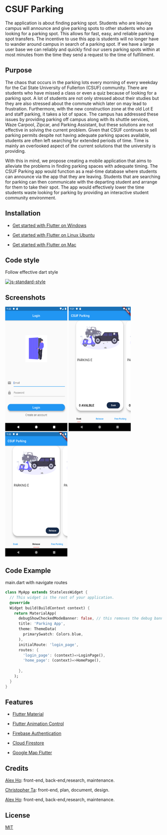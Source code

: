 # CSUF Parking 

The application is about finding parking spot. Students who are leaving campus will announce and give parking spots to other students who are looking for a parking spot. This allows for fast, easy, and reliable parking spot transfers. The incentive to use this app is students will no longer have to wander around campus in search of a parking spot. If we have a large user base we can reliably and quickly find our users parking spots within at most minutes from the time they send a request to the time of fulfillment.

## Purpose

The chaos that occurs in the parking lots every morning of every weekday for the Cal State University of Fullerton (CSUF) community. There are students who have missed a class or even a quiz because of looking for a parking spot. A lot of students are not only stressed about their studies but they are also stressed about the commute which later on may lead to frustration. Furthermore, with the new construction zone at the old Lot E and staff parking, it takes a lot of space. The campus has addressed these issues by providing parking off campus along with its shuttle services, Waze Carpool, Zipcar, and Parking Assistant, but these solutions are not effective in solving the current problem. Given that CSUF continues to sell parking permits despite not having adequate parking spaces available, students are often left searching for extended periods of time. Time is mainly an overlooked aspect of the current solutions that the university is providing. 

With this in mind, we propose creating a mobile application that aims to alleviate the problems in finding parking spaces with adequate timing. The CSUF Parking app would function as a real-time database where students can announce via the app that they are leaving. Students that are searching for parking can then communicate with the departing student and arrange for them to take their spot. The app would effectively lower the time students waste looking for parking by providing an interactive student community environment. 


## Installation

- [Get started with Flutter on Windows](https://medium.com/@psyanite/get-started-with-flutter-on-windows-3d3fbb8b221a)

- [Get started with Flutter on Linux Ubuntu](https://link.medium.com/wnUcqyGaUZ)

- [Get started with Flutter on Mac](https://medium.com/@sethladd/installing-flutter-on-a-mac-13a26340f80a)


## Code style

Follow effective dart style

[![js-standard-style](https://img.shields.io/badge/code%20style-standard-brightgreen.svg?style=flat)](https://dart.dev/guides/language/effective-dart/style)

## Screenshots

<img src="screenshots/Screenshot_1.png" width="200" height="400" />

<img src="screenshots/Screenshot_2.png" width="200" height="400" />

<img src="screenshots/Screenshot_3.png" width="200" height="400" />


## Code Example

main.dart with navigate routes

```dart
class MyApp extends StatelessWidget {
  // This widget is the root of your application.
  @override
  Widget build(BuildContext context) {
    return MaterialApp(
      debugShowCheckedModeBanner: false, // this removes the debug banner
      title: 'Parking App',
      theme: ThemeData(
        primarySwatch: Colors.blue,
      ),
      initialRoute: 'login_page',
      routes: {
        'login_page': (context)=>LoginPage(),
        'home_page': (context)=>HomePage(),

      },
    );
  }
}
```

## Features

- [Flutter Material](https://material.io/)

- [Flutter Animation Control](https://flutter.dev/docs/development/ui/animations)

- [Firebase Authentication](https://pub.dev/packages/firebase_auth)

- [Cloud Firestore](https://pub.dev/packages/cloud_firestore)

- [Google Map Flutter](https://pub.dev/packages/google_maps_flutter)


## Credits

[Alex Ho](https://github.com/hho114): front-end, back-end,research, maintenance.

[Christopher Ta](https://github.com/Krunk-Juice): front-end, plan, document, design.

[Alex Ho](https://github.com/hho114): front-end, back-end,research, maintenance.



## License

[MIT](https://choosealicense.com/licenses/mit/)
